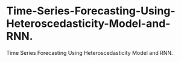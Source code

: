 # Time-Series-Forecasting-Using-Heteroscedasticity-Model-and-RNN.
Time Series Forecasting Using Heteroscedasticity Model and RNN.
